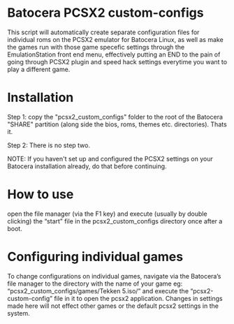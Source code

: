 # Batocera PCSX2 custom-configs 

This script will automatically create separate configuration files for individual roms on the PCSX2 emulator for Batocera Linux, as well as make the games run with those game specefic settings through the EmulationStation front end menu, effectively putting an END to the pain of going through PCSX2 plugin and speed hack settings everytime you want to play a different game. 

# Installation
Step 1: copy the "pcsx2_custom_configs" folder to the root of the Batocera "SHARE" partition (along side the bios, roms, themes etc. directories). Thats it.

Step 2: There is no step two.

NOTE: If you haven't set up and configured the PCSX2 settings on your Batocera installation already, do that before continuing. 

# How to use
open the file manager (via the F1 key) and execute (usually by double clicking) the “start” file in the pcsx2_custom_configs directory once after a boot.  


# Configuring individual games

To change configurations on individual games, navigate via the Batocera’s file manager to the directory with the name of your game  eg: “pcsx2_custom_configs/games/Tekken 5.iso/” and execute the “pcsx2-custom-config” file in it to open the pcsx2 application. Changes in settings made here will not effect other games or the default pcsx2 settings in the system.
